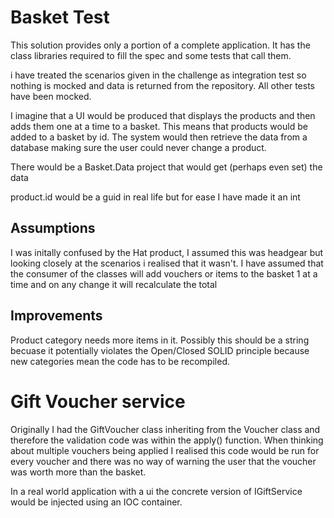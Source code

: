 # Basket Test
This solution provides only a portion of a complete application. It has the class libraries required to fill the spec and some tests that call them. 

i have treated the scenarios given in the challenge as integration test so nothing is mocked  and data is returned from the repository.
All other tests have been mocked.

I imagine that a UI would be produced that displays the products and then adds them one at a time to a basket. This means that products would be added to a basket by id. 
The system would then retrieve the data from a database making sure the user could never change a product. 

 There would be a Basket.Data project that would get (perhaps even set) the data

 product.id would be a guid in real life but for ease I have made it an int


## Assumptions
I was initally confused by the Hat product, I assumed this was headgear but looking closely at the scenarios i realised that it wasn't.
I have assumed that the consumer of the classes will add vouchers or items to the basket 1 at a time and on any change it will recalculate the total 

## Improvements 
Product category needs more items in it. Possibly this should be a string becuase it potentially violates the Open/Closed SOLID principle because new categories mean the code has to be recompiled. 



# Gift Voucher service 

Originally I had the GiftVoucher class inheriting from the Voucher class and therefore the validation code was within the apply() function.
When thinking about multiple vouchers being applied I realised this code would be run for every voucher and there was no way of warning the user 
that the voucher was worth more than the basket.  

In a real world application with a ui the concrete version of IGiftService would be injected using an IOC container. 

